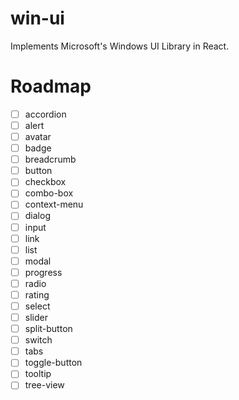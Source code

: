 # win-ui

Implements Microsoft's Windows UI Library in React.

# Roadmap

- [ ] accordion
- [ ] alert
- [ ] avatar
- [ ] badge
- [ ] breadcrumb
- [ ] button
- [ ] checkbox
- [ ] combo-box
- [ ] context-menu
- [ ] dialog
- [ ] input
- [ ] link
- [ ] list
- [ ] modal
- [ ] progress
- [ ] radio
- [ ] rating
- [ ] select
- [ ] slider
- [ ] split-button
- [ ] switch
- [ ] tabs
- [ ] toggle-button
- [ ] tooltip
- [ ] tree-view
